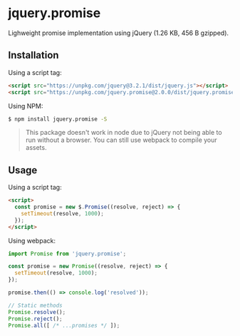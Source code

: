 # jquery.promise

Lighweight promise implementation using jQuery (1.26 KB, 456 B gzipped).

## Installation

Using a script tag:

```html
<script src="https://unpkg.com/jquery@3.2.1/dist/jquery.js"></script>
<script src="https://unpkg.com/jquery.promise@2.0.0/dist/jquery.promise.js"></script>
```

Using NPM:

```bash
$ npm install jquery.promise -S
```

> This package doesn't work in node due to jQuery not being able to run without a browser. You can still use webpack to compile your assets.

## Usage

Using a script tag:

```html
<script>
  const promise = new $.Promise((resolve, reject) => {
    setTimeout(resolve, 1000);
  });
</script>
```

Using webpack:

```js
import Promise from 'jquery.promise';

const promise = new Promise((resolve, reject) => {
  setTimeout(resolve, 1000);
});

promise.then(() => console.log('resolved'));

// Static methods
Promise.resolve();
Promise.reject();
Promise.all([ /* ...promises */ ]);
```
